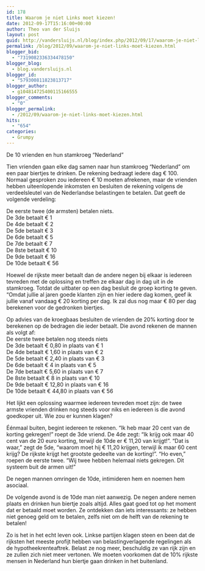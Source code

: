 ```yaml
---
id: 178
title: Waarom je niet Links moet kiezen!
date: 2012-09-17T15:16:00+00:00
author: Theo van der Sluijs
layout: post
guid: http://vandersluijs.nl/blog/index.php/2012/09/17/waarom-je-niet-links-moet-kiezen/
permalink: /blog/2012/09/waarom-je-niet-links-moet-kiezen.html
blogger_bid:
  - "7319082336334478150"
blogger_blog:
  - blog.vandersluijs.nl
blogger_id:
  - "579300811823813717"
blogger_author:
  - g104814725400115166555
blogger_comments:
  - "0"
blogger_permalink:
  - /2012/09/waarom-je-niet-links-moet-kiezen.html
hits:
  - "654"
categories:
  - Grumpy
---
```

De 10 vrienden en hun stamkroeg &#8220;Nederland&#8221;

Tien vrienden gaan elke dag samen naar hun stamkroeg &#8220;Nederland&#8221; om een paar biertjes te drinken. De rekening bedraagt iedere dag € 100. Normaal gesproken zou iedereen € 10 moeten afrekenen, maar de vrienden hebben uiteenlopende inkomsten en besluiten de rekening volgens de verdeelsleutel van de Nederlandse belastingen te betalen. Dat geeft de volgende verdeling:

De eerste twee (de armsten) betalen niets.  
De 3de betaalt € 1  
De 4de betaalt € 2  
De 5de betaalt € 3  
De 6de betaalt € 5  
De 7de betaalt € 7  
De 8ste betaalt € 10  
De 9de betaalt € 16  
De 10de betaalt € 56

Hoewel de rijkste meer betaalt dan de andere negen bij elkaar is iedereen tevreden met de oplossing en treffen ze elkaar dag in dag uit in de stamkroeg. Totdat de uitbater op een dag besluit de groep korting te geven. &#8220;Omdat jullie al jaren goede klanten zijn en hier iedere dag komen, geef ik jullie vanaf vandaag € 20 korting per dag. Ik zal dus nog maar € 80 per dag berekenen voor de gedronken biertjes.

Op advies van de kroegbaas besluiten de vrienden de 20% korting door te berekenen op de bedragen die ieder betaalt. Die avond rekenen de mannen als volgt af:  
De eerste twee betalen nog steeds niets  
De 3de betaalt € 0,80 in plaats van € 1  
De 4de betaalt € 1,60 in plaats van € 2  
De 5de betaalt € 2,40 in plaats van € 3  
De 6de betaalt € 4 in plaats van € 5  
De 7de betaalt € 5,60 in plaats van € 7  
De 8ste betaalt € 8 in plaats van € 10  
De 9de betaalt € 12,80 in plaats van € 16  
De 10de betaalt € 44,80 in plaats van € 56 

Het lijkt een oplossing waarmee iedereen tevreden moet zijn: de twee armste vrienden drinken nog steeds voor niks en iedereen is die avond goedkoper uit. Wie zou er kunnen klagen?

Éénmaal buiten, begint iedereen te rekenen. &#8220;Ik heb maar 20 cent van de korting gekregen!&#8221; roept de 3de vriend. De 4de zegt: &#8220;Ik krijg ook maar 40 cent van de 20 euro korting, terwijl de 10de er € 11,20 van krijgt!&#8221;. &#8220;Dat is waar,&#8221; zegt de 5de, &#8220;waarom moet hij € 11,20 krijgen, terwijl ik maar 60 cent krijg? De rijkste krijgt het grootste gedeelte van de korting!&#8221;. &#8220;Ho even,&#8221; roepen de eerste twee. &#8220;Wij twee hebben helemaal niets gekregen. Dit systeem buit de armen uit!&#8221;

De negen mannen omringen de 10de, intimideren hem en noemen hem asociaal.

De volgende avond is de 10de man niet aanwezig. De negen andere nemen plaats en drinken hun biertje zoals altijd. Alles gaat goed tot op het moment dat er betaald moet worden. Ze ontdekken dan iets interessants: ze hebben niet genoeg geld om te betalen, zelfs niet om de helft van de rekening te betalen!

Zo is het in het echt leven ook. Linkse partijen klagen steen en been dat de rijksten het meeste profijt hebben van belastingverlagende regelingen als de hypotheekrenteaftrek. Belast ze nog meer, beschuldig ze van rijk zijn en ze zullen zich niet meer vertonen. We moeten voorkomen dat de 10% rijkste mensen in Nederland hun biertje gaan drinken in het buitenland.